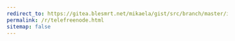 ```yaml
---
redirect_to: https://gitea.blesmrt.net/mikaela/gist/src/branch/master/irc/telefreenode
permalink: /r/telefreenode.html
sitemap: false
---
```

